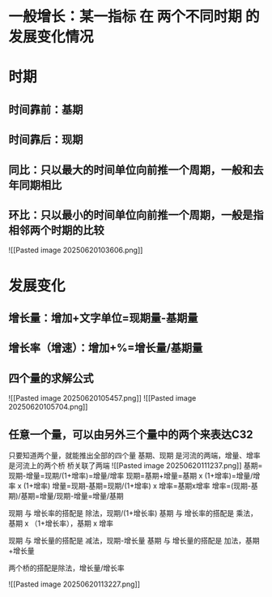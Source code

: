 # 一般增长：某一指标 在 两个不同时期 的 发展变化情况
# 时期
## 时间靠前：基期
## 时间靠后：现期
## 同比：只以最大的时间单位向前推一个周期，一般和去年同期相比
## 环比：只以最小的时间单位向前推一个周期，一般是指相邻两个时期的比较
![[Pasted image 20250620103606.png]]

# 发展变化
## 增长量：增加+文字单位=现期量-基期量
## 增长率（增速）：增加+%=增长量/基期量
## 四个量的求解公式
![[Pasted image 20250620105457.png]]
![[Pasted image 20250620105704.png]]

## 任意一个量，可以由另外三个量中的两个来表达C32
只要知道两个量，就能推出全部的四个量
基期、现期 是河流的两端，增量、增率是河流上的两个桥
桥关联了两端
![[Pasted image 20250620111237.png]]
基期=现期-增量=现期/(1+增率)=增量/增率
现期=基期+增量=基期 x (1+增率)=增量/增率 x (1+增率)
增量=现期-基期=现期/(1+增率) x 增率=基期x增率
增率=(现期-基期)/基期=增量/现期-增量=增量/基期

现期 与 增长率的搭配是 除法，现期/(1+增长率)
基期 与 增长率的搭配是 乘法，基期 x （1+增长率），基期 x 增率

现期 与 增长量的搭配是 减法，现期-增长量
基期 与 增长量的搭配是 加法，基期+增长量

两个桥的搭配是除法，增长量/增长率

![[Pasted image 20250620113227.png]]